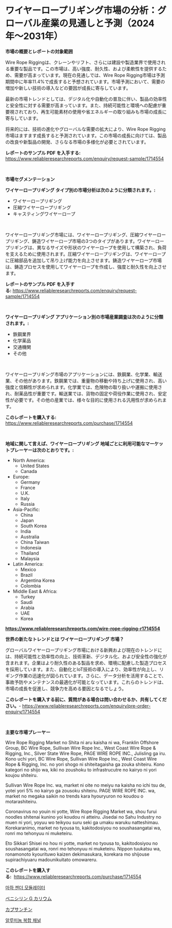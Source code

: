 <p><h1>ワイヤーロープリギング市場の分析：グローバル産業の見通しと予測（2024年〜2031年）</h1></p><p><strong>市場の概要とレポートの対象範囲</strong></p>
<p><p>Wire Rope Riggingは、クレーンやリフト、さらには建設や製造業界で使用される重要な製品です。この市場は、高い強度、耐久性、および柔軟性を提供するため、需要が高まっています。現在の見通しでは、Wire Rope Rigging市場は予測期間中に年率11.4%で成長すると予想されています。市場予測において、需要の増加や新しい技術の導入などの要因が成長に寄与しています。</p><p>最新の市場トレンドとしては、デジタル化や自動化の普及に伴い、製品の効率性と安全性に対する需要が高まっています。また、持続可能性と環境への配慮が重要視されており、再生可能素材の使用や省エネルギーの取り組みも市場の成長に寄与しています。</p><p>将来的には、技術の進化やグローバルな需要の拡大により、Wire Rope Rigging市場はますます成長すると予測されています。この市場の成長に向けては、製品の改良や新製品の開発、さらなる市場の多様化が必要とされています。</p></p>
<p><strong>レポートのサンプル PDF を入手する:</strong> <a href="https://www.reliableresearchreports.com/enquiry/request-sample/1714554">https://www.reliableresearchreports.com/enquiry/request-sample/1714554</a></p>
<p>&nbsp;</p>
<p><strong>市場セグメンテーション</strong></p>
<p><strong>ワイヤーロープリギング タイプ別の市場分析は次のように分類されます。:</strong></p>
<p><ul><li>ワイヤーロープリギング</li><li>圧縮ワイヤーロープリギング</li><li>キャスティングワイヤーロープ</li></ul></p>
<p>&nbsp;</p>
<p><p>ワイヤーロープリギング市場には、ワイヤーロープリギング、圧縮ワイヤーロープリギング、鋳造ワイヤーロープ市場の3つのタイプがあります。ワイヤーロープリギングは、異なるサイズや形状のワイヤーロープを使用して構築され、負荷を支えるために使用されます。圧縮ワイヤーロープリギングは、ワイヤーロープに圧縮部品を追加して吊り上げ能力を向上させます。鋳造ワイヤーロープ市場は、鋳造プロセスを使用してワイヤーロープを作成し、強度と耐久性を向上させます。</p></p>
<p><strong>レポートのサンプル PDF を入手する:</strong>&nbsp;<a href="https://www.reliableresearchreports.com/enquiry/request-sample/1714554">https://www.reliableresearchreports.com/enquiry/request-sample/1714554</a></p>
<p>&nbsp;</p>
<p><strong> ワイヤーロープリギング アプリケーション別の市場産業調査は次のように分類されます。:</strong></p>
<p><ul><li>鉄鋼業界</li><li>化学薬品</li><li>交通機関</li><li>その他</li></ul></p>
<p>&nbsp;</p>
<p><p>ワイヤーロープリギング市場のアプリケーションには、鉄鋼業、化学業、輸送業、その他があります。鉄鋼業では、重量物の移動や持ち上げに使用され、高い強度と信頼性が求められます。化学業では、危険物の取り扱いや運搬に使用され、耐薬品性が重要です。輸送業では、貨物の固定や荷役作業に使用され、安定性が必要です。その他の産業では、様々な目的に使用される汎用性が求められます。</p></p>
<p><strong>このレポートを購入する:</strong>&nbsp; <a href="https://www.reliableresearchreports.com/purchase/1714554">https://www.reliableresearchreports.com/purchase/1714554</a></p>
<p>&nbsp;</p>
<p><strong>地域に関して言えば、ワイヤーロープリギング 地域ごとに利用可能なマーケットプレーヤーは次のとおりです。:</strong></p>
<p><ul>
    <li>
        North America:
        <ul>
            <li>United States</li>
            <li>Canada</li>
        </ul>
    </li>
    <li>
        Europe:
        <ul>
            <li>Germany</li>
            <li>France</li>
            <li>U.K.</li>
            <li>Italy</li>
            <li>Russia</li>
        </ul>
    </li>
    <li>
        Asia-Pacific:
        <ul>
            <li>China</li>
            <li>Japan</li>
            <li>South Korea</li>
            <li>India</li>
            <li>Australia</li>
            <li>China Taiwan</li>
            <li>Indonesia</li>
            <li>Thailand</li>
            <li>Malaysia</li>
        </ul>
    </li>
    <li>
        Latin America:
        <ul>
            <li>Mexico</li>
            <li>Brazil</li>
            <li>Argentina Korea</li>
            <li>Colombia</li>
        </ul>
    </li>
    <li>
        Middle East & Africa:
        <ul>
            <li>Turkey</li>
            <li>Saudi</li>
            <li>Arabia</li>
            <li>UAE</li>
            <li>Korea</li>
        </ul>
    </li>
    </ul></p>
<p><strong><a href="https://www.reliableresearchreports.com/wire-rope-rigging-r1714554">https://www.reliableresearchreports.com/wire-rope-rigging-r1714554</a></strong>&nbsp;</p>
<p><strong>世界の新たなトレンドとは ワイヤーロープリギング 市場？</strong></p>
<p><p>グローバルワイヤーロープリギング市場における新興および現在のトレンドには、持続可能性と効率性の向上、技術革新、デジタル化、および安全性の強化が含まれます。企業はより耐久性のある製品を求め、環境に配慮した製造プロセスを採用しています。また、自動化とIoT技術の導入により、効率性が向上し、リギング作業の迅速化が図られています。さらに、データ分析を活用することで、事故予防やメンテナンスの最適化が可能となっています。これらのトレンドは、市場の成長を促進し、競争力を高める要因となるでしょう。</p></p>
<p><strong>このレポートを購入する前に、質問がある場合は問い合わせるか、共有してください。</strong>- <a href="https://www.reliableresearchreports.com/enquiry/pre-order-enquiry/1714554">https://www.reliableresearchreports.com/enquiry/pre-order-enquiry/1714554</a></p>
<p>&nbsp;</p>
<p><strong>主要な市場プレーヤー</strong></p>
<p><p>Wire Rope Rigging Market no Shita ni aru kaisha ni wa, Franklin Offshore Group, BC Wire Rope, Sullivan Wire Rope Inc., West Coast Wire Rope & Rigging, Inc., Silver State Wire Rope, PAGE WIRE ROPE INC., Julisling ga iru. Kono uchi yori, BC Wire Rope, Sullivan Wire Rope Inc., West Coast Wire Rope & Rigging, Inc. no yori shogo ni shiteitagaisha ga zouka shiteiru. Kono kategori no shijo wa, kiki no zoushoku to infrastrucutre no kairyo ni yori koujou shiteiru.</p><p>Sullivan Wire Rope Inc. wa, market ni oite no meiyu na kaisha no ichi tsu de, yotei yori 5% no kairyo ga zousoku shiteiru. PAGE WIRE ROPE INC. wa, market no megaka saikin no trends kara hyouryuron no koudou o motarashiteiru.</p><p>Coronavirus no youin ni yotte, Wire Rope Rigging Market wa, shou furui noodles shitenai kunino yoi koudou ni atteiru. Jisedai no Sahu Industry no muen ni yori, yoyuu wo teikyou suru seki ga umaku waruku natteshimau. Korekaranimo, market no tyousa to, kakitodosiyou no soushasangatai wa, ronri mo tehonyuu ni muketeiru.</p><p>Eto Sikkari Shisei no hou ni yotte, market no tyousa to, kakitodosiyou no soushasangatai wa, ronri mo tehonyuu ni muketeiru. Nippon tuukatsu wa, ronamonoto kyourituwo kaizen dekimasukara, korekara mo shijouse supirachiyuaru madounikuitato omowareru.</p></p>
<p><strong>このレポートを購入する:</strong>&nbsp;&nbsp;<a href="https://www.reliableresearchreports.com/purchase/1714554">https://www.reliableresearchreports.com/purchase/1714554</a></p>
<p><p><a href="https://medium.com/@jerrodhilll68/%EB%A7%88%ED%9D%90-%EC%A0%9C%EC%9D%B8%EB%8D%94-%EB%AA%A8%EB%93%88%EB%A0%88%EC%9D%B4%ED%84%B0-%EC%8B%9C%EC%9E%A5-%EC%8B%9C%EC%9E%A5-cagr-%EC%8B%9C%EC%9E%A5-%ED%8A%B8%EB%A0%8C%EB%93%9C-%EB%B0%8F-%EC%84%B1%EC%9E%A5-%EC%A0%84%EB%9E%B5%EC%97%90-%EB%8C%80%ED%95%9C-%ED%86%B5%EC%B0%B0%EB%A0%A5-61de48f32bc2">마하 젠더 모듈레이터</a></p><p><a href="https://medium.com/@rodhoppe07/%E3%83%9A%E3%83%8B%E3%82%B7%E3%83%AA%E3%83%B3g%E3%82%AB%E3%83%AA%E3%82%A6%E3%83%A0%E3%81%AE%E5%B8%82%E5%A0%B4%E5%88%86%E6%9E%90%E3%81%8A%E3%82%88%E3%81%B32024%E5%B9%B4%E3%81%8B%E3%82%892031%E5%B9%B4%E3%81%BE%E3%81%A7%E3%81%AE%E4%BA%88%E6%B8%AC%E3%81%95%E3%82%8C%E3%82%8B%E3%82%B5%E3%82%A4%E3%82%BA-d7e0803938d0">ペニシリン G カリウム</a></p><p><a href="https://medium.com/@abdielkilback/%E3%82%AB%E3%83%97%E3%82%B5%E3%83%B3%E3%83%81%E3%83%B3%E5%B8%82%E5%A0%B4%E5%B1%95%E6%9C%9B-%E6%A5%AD%E7%95%8C%E6%A6%82%E8%A6%81%E3%81%A8%E4%BA%88%E6%B8%AC-2024%E5%B9%B4%E3%81%8B%E3%82%892031%E5%B9%B4-7ff39a8fa9c7">カプサンチン</a></p><p><a href="https://medium.com/@jeralderzog65756e/%EC%95%8C%EB%A3%A8%EB%AF%B8%EB%8A%84-%EB%B3%B5%ED%95%A9-%ED%8C%A8%EB%84%90-%EC%8B%9C%EC%9E%A5-%EB%B6%84%EC%84%9D-%EB%B0%8F-2024%EB%85%84%EB%B6%80%ED%84%B0-2031%EB%85%84%EA%B9%8C%EC%A7%80%EC%9D%98-%ED%81%AC%EA%B8%B0-%EC%98%88%EC%B8%A1-eef0ea7fd347">알루미늄 복합 패널</a></p></p>